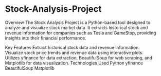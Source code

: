 # Stock-Analysis-Project
Overview
The Stock Analysis Project is a Python-based tool designed to analyze and visualize stock market data. It extracts historical stock and revenue information for companies such as Tesla and GameStop, providing insights into their financial performance.

Key Features
Extract historical stock data and revenue information.
Visualize stock price trends and revenue data using interactive plots.
Utilizes yfinance for data extraction, BeautifulSoup for web scraping, and Matplotlib for data visualization.
Technologies Used
Python
yfinance
BeautifulSoup
Matplotlib
